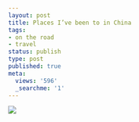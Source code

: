```yaml
---
layout: post
title: Places I’ve been to in China
tags:
- on the road
- travel
status: publish
type: post
published: true
meta:
  views: '596'
  _searchme: '1'
---
```


![](https://dl.dropboxusercontent.com/u/308058/blogimages/2010/07/imagephp1.png)
